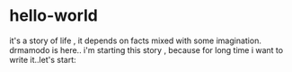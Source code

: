 # hello-world
it's a story of life , it depends on facts mixed with some imagination.
drmamodo is here..
i'm starting this story , because for long time i want to write it..let's start:
